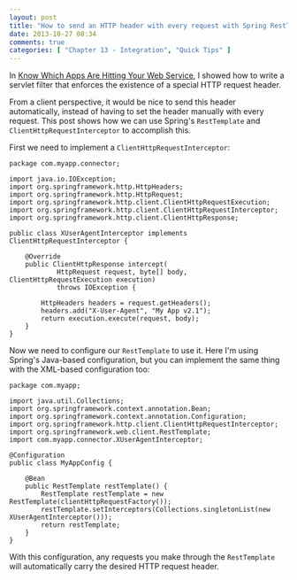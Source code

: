 ```yaml
---
layout: post
title: "How to send an HTTP header with every request with Spring RestTemplate"
date: 2013-10-27 08:34
comments: true
categories: [ "Chapter 13 - Integration", "Quick Tips" ]
---
```

In [Know Which Apps Are Hitting Your Web Service](http://springinpractice.com/2013/10/25/know-which-apps-are-hitting-your-web-service/), I showed how to write a servlet filter that enforces the existence of a special HTTP request header.

From a client perspective, it would be nice to send this header automatically, instead of having to set the header manually with every request. This post shows how we can use Spring's `RestTemplate` and `ClientHttpRequestInterceptor` to accomplish this.

<!-- more -->

First we need to implement a `ClientHttpRequestInterceptor`:

    package com.myapp.connector;
    
    import java.io.IOException;
    import org.springframework.http.HttpHeaders;
    import org.springframework.http.HttpRequest;
    import org.springframework.http.client.ClientHttpRequestExecution;
    import org.springframework.http.client.ClientHttpRequestInterceptor;
    import org.springframework.http.client.ClientHttpResponse;
    
    public class XUserAgentInterceptor implements ClientHttpRequestInterceptor {
    
        @Override
        public ClientHttpResponse intercept(
                HttpRequest request, byte[] body, ClientHttpRequestExecution execution)
                throws IOException {
    
            HttpHeaders headers = request.getHeaders();
            headers.add("X-User-Agent", "My App v2.1");
            return execution.execute(request, body);
        }
    }

Now we need to configure our `RestTemplate` to use it. Here I'm using Spring's Java-based configuration, but you can implement the same thing with the XML-based configuration too:

    package com.myapp;
    
    import java.util.Collections;
    import org.springframework.context.annotation.Bean;
    import org.springframework.context.annotation.Configuration;
    import org.springframework.http.client.ClientHttpRequestInterceptor;
    import org.springframework.web.client.RestTemplate;
    import com.myapp.connector.XUserAgentInterceptor;
    
    @Configuration
    public class MyAppConfig {
    
        @Bean
        public RestTemplate restTemplate() {
            RestTemplate restTemplate = new RestTemplate(clientHttpRequestFactory());
            restTemplate.setInterceptors(Collections.singletonList(new XUserAgentInterceptor()));
            return restTemplate;
        }
    }

With this configuration, any requests you make through the `RestTemplate` will automatically carry the desired HTTP request header.
